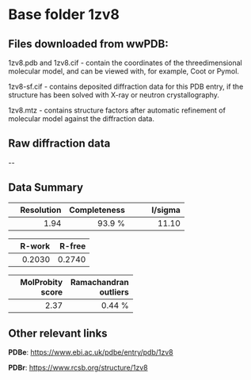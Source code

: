 # Base folder 1zv8

## Files downloaded from wwPDB:

1zv8.pdb and 1zv8.cif - contain the coordinates of the threedimensional molecular model, and can be viewed with, for example, Coot or Pymol.

1zv8-sf.cif - contains deposited diffraction data for this PDB entry, if the structure has been solved with X-ray or neutron crystallography.

1zv8.mtz - contains structure factors after automatic refinement of molecular model against the diffraction data.

## Raw diffraction data

--<br> 

## Data Summary
|   | Resolution | Completeness| I/sigma |
|---|-------------:|----------------:|--------------:|
|   |1.94|93.9  %|<img width=50/>11.10|

|   | **R-work**| **R-free**   
|---|-------------:|----------------:|           
||0.2030|0.2740|

|   |**MolProbity<br>score**| **Ramachandran<br>outliers** 
|---|-------------:|----------------:|
||2.37|0.44 %|

## Other relevant links 
**PDBe**:  https://www.ebi.ac.uk/pdbe/entry/pdb/1zv8
 
**PDBr**: https://www.rcsb.org/structure/1zv8 

